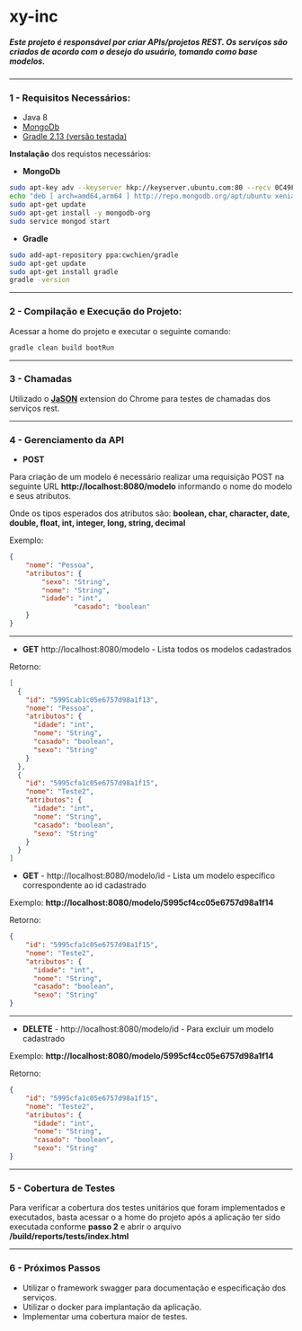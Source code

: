 # xy-inc
##### Este projeto é responsável por criar APIs/projetos REST. Os serviços são criados de acordo com o desejo do usuário, tomando como base modelos.

---

### 1 - Requisitos Necessários:

* Java 8
* [MongoDb](https://docs.mongodb.com/manual/tutorial/install-mongodb-on-ubuntu/)
* [Gradle 2.13 (versão testada)](https://gradle.org)

**Instalação** dos requistos necessários:

* **MongoDb**

```sh
sudo apt-key adv --keyserver hkp://keyserver.ubuntu.com:80 --recv 0C49F3730359A14518585931BC711F9BA15703C6
echo "deb [ arch=amd64,arm64 ] http://repo.mongodb.org/apt/ubuntu xenial/mongodb-org/3.4 multiverse" | sudo tee /etc/apt/sources.list.d/mongodb-org-3.4.list
sudo apt-get update
sudo apt-get install -y mongodb-org
sudo service mongod start
```

* **Gradle**

```sh
sudo add-apt-repository ppa:cwchien/gradle
sudo apt-get update
sudo apt-get install gradle
gradle -version
```

---

### 2 - Compilação e Execução do Projeto:
Acessar a home do projeto e  executar o seguinte comando:

```sh
gradle clean build bootRun
```

---

### 3 - Chamadas

Utilizado o **[JaSON](https://www.google.com.br/url?sa=t&rct=j&q=&esrc=s&source=web&cd=1&cad=rja&uact=8&ved=0ahUKEwiXtfzx397VAhVFgpAKHV5_DCUQFggpMAA&url=https%3A%2F%2Fchrome.google.com%2Fwebstore%2Fdetail%2Fjason%2Foealdlhfjifhgbmjnenhkgffglaibojf&usg=AFQjCNHGx8x1QMCxvAIjd8GWcGd7bO2qXg)** extension do Chrome para testes de chamadas dos serviços rest.

---
### 4 - Gerenciamento da API

* **POST**

Para criação de um modelo é necessário realizar uma requisição POST na seguinte URL **http://localhost:8080/modelo** informando o nome do modelo e seus atributos.

Onde os tipos esperados dos atributos são: **boolean, char, character, date, double, float, int, integer, long, string, decimal**

Exemplo:

```json
{
	"nome": "Pessoa",
	"atributos": {
		"sexo": "String",
		"nome": "String",
		"idade": "int",
                "casado": "boolean"
	}
}
```
---
* **GET** http://localhost:8080/modelo - Lista todos os modelos cadastrados

Retorno:

```json
[
  {
    "id": "5995cab1c05e6757d98a1f13",
    "nome": "Pessoa",
    "atributos": {
      "idade": "int",
      "nome": "String",
      "casado": "boolean",
      "sexo": "String"
    }
  },
  {
    "id": "5995cfa1c05e6757d98a1f15",
    "nome": "Teste2",
    "atributos": {
      "idade": "int",
      "nome": "String",
      "casado": "boolean",
      "sexo": "String"
    }
  }
]
```

* **GET** - http://localhost:8080/modelo/id - Lista um modelo específico correspondente ao id cadastrado

Exemplo: **http://localhost:8080/modelo/5995cf4cc05e6757d98a1f14**

Retorno:

```json
{
    "id": "5995cfa1c05e6757d98a1f15",
    "nome": "Teste2",
    "atributos": {
      "idade": "int",
      "nome": "String",
      "casado": "boolean",
      "sexo": "String"
}
```
---
* **DELETE** - http://localhost:8080/modelo/id - Para excluir um modelo cadastrado

Exemplo: **http://localhost:8080/modelo/5995cf4cc05e6757d98a1f14**

Retorno:

```json
{
    "id": "5995cfa1c05e6757d98a1f15",
    "nome": "Teste2",
    "atributos": {
      "idade": "int",
      "nome": "String",
      "casado": "boolean",
      "sexo": "String"
}
```
---
### 5 - Cobertura de Testes

Para verificar a cobertura dos testes unitários que foram implementados e executados, basta acessar o a home do projeto após a aplicação ter sido executada conforme **passo 2** e abrir o arquivo **/build/reports/tests/index.html**

---
### 6 - Próximos Passos

* Utilizar o framework swagger para documentação e especificação dos serviços.
* Utilizar o docker para implantação da aplicação.
* Implementar uma cobertura maior de testes.
